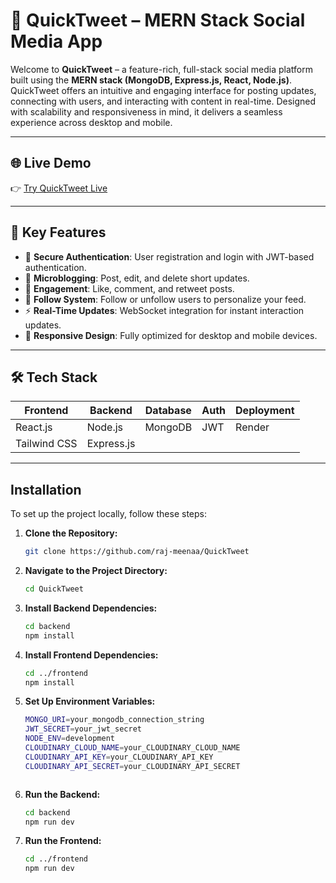 
# 🚀 QuickTweet – MERN Stack Social Media App

Welcome to **QuickTweet** – a feature-rich, full-stack social media platform built using the **MERN stack (MongoDB, Express.js, React, Node.js)**. QuickTweet offers an intuitive and engaging interface for posting updates, connecting with users, and interacting with content in real-time. Designed with scalability and responsiveness in mind, it delivers a seamless experience across desktop and mobile.

---

## 🌐 Live Demo

👉 [Try QuickTweet Live](https://twitter-clone-ynk4.onrender.com/)

---

## 📌 Key Features

- 🔐 **Secure Authentication**: User registration and login with JWT-based authentication.
- 📝 **Microblogging**: Post, edit, and delete short updates.
- 💬 **Engagement**: Like, comment, and retweet posts.
- 👥 **Follow System**: Follow or unfollow users to personalize your feed.
- ⚡ **Real-Time Updates**: WebSocket integration for instant interaction updates.
- 📱 **Responsive Design**: Fully optimized for desktop and mobile devices.

---

## 🛠️ Tech Stack

| Frontend        | Backend       | Database   | Auth      | Deployment |
|----------------|---------------|------------|-----------|------------|
| React.js       | Node.js       | MongoDB    | JWT       | Render     |
| Tailwind CSS   | Express.js    |            |           |            |

---




## Installation

To set up the project locally, follow these steps:

1. **Clone the Repository:**
   ```bash
   git clone https://github.com/raj-meenaa/QuickTweet
2. **Navigate to the Project Directory:**
    ```bash
   cd QuickTweet
3. **Install Backend Dependencies:**
    ```bash
   cd backend
   npm install

4. **Install Frontend Dependencies:**
    ```bash
   cd ../frontend
   npm install


5. **Set Up Environment Variables:**
    ```bash
   MONGO_URI=your_mongodb_connection_string
   JWT_SECRET=your_jwt_secret
    NODE_ENV=development
   CLOUDINARY_CLOUD_NAME=your_CLOUDINARY_CLOUD_NAME
    CLOUDINARY_API_KEY=your_CLOUDINARY_API_KEY
    CLOUDINARY_API_SECRET=your_CLOUDINARY_API_SECRET



6. **Run the Backend:**
    ```bash
   cd backend
   npm run dev

7. **Run the Frontend:**
    ```bash
   cd ../frontend
   npm run dev


